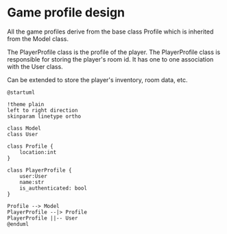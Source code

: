 # Game profile design

All the game profiles derive from the base class Profile which is inherited from the Model class.

The PlayerProfile class is the profile of the player. The PlayerProfile class is responsible for storing the player's room id. It has one to one association with the User class.

Can be extended to store the player's inventory, room data, etc.

```plantuml
@startuml

!theme plain
left to right direction
skinparam linetype ortho

class Model
class User

class Profile {
    location:int
}

class PlayerProfile {
    user:User
    name:str
    is_authenticated: bool
}

Profile --> Model
PlayerProfile --|> Profile
PlayerProfile ||-- User
@enduml
```
